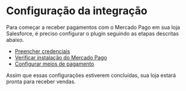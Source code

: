 # Configuração da integração

Para começar a receber pagamentos com o Mercado Pago em sua loja Salesforce, é preciso configurar o plugin seguindo as etapas descritas abaixo.

* [Preencher credenciais](/developers/pt/docs/salesforce/integration-configuration/credentials)
* [Verificar instalação do Mercado Pago](/developers/pt/docs/salesforce/integration-configuration/installation-verification)
* [Configurar meios de pagamento](/developers/pt/docs/salesforce/integration-configuration/payments-configuration)

Assim que essas configurações estiverem concluídas, sua loja estará pronta para receber vendas.